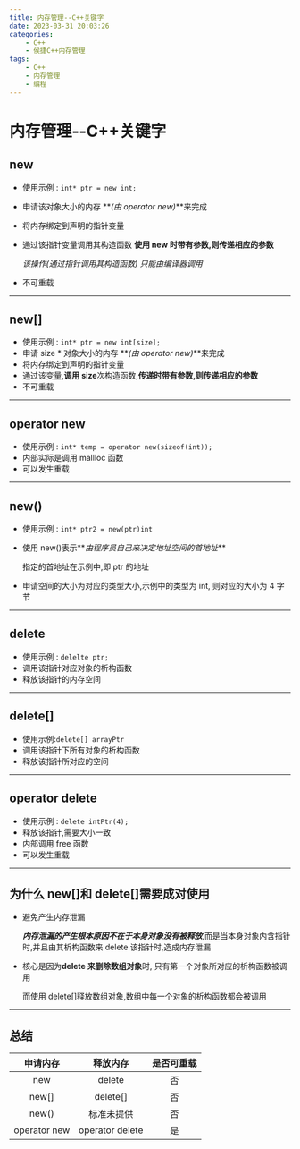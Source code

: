 ```yaml
---
title: 内存管理--C++关键字
date: 2023-03-31 20:03:26
categories:
    - C++
    - 侯捷C++内存管理
tags:
    - C++
    - 内存管理
    - 编程
---
```


# 内存管理--C++关键字

## new

-   使用示例 : `int* ptr = new int;`

-   申请该对象大小的内存 **_(由 operator new)_**来完成

-   将内存绑定到声明的指针变量

-   通过该指针变量调用其构造函数 **使用 new 时带有参数,则传递相应的参数**

    _该操作(通过指针调用其构造函数) 只能由编译器调用_

-   不可重载

---

## new[]

-   使用示例 : `int* ptr = new int[size];`
-   申请 size \* 对象大小的内存 **_(由 operator new)_**来完成
-   将内存绑定到声明的指针变量
-   通过该变量,**调用 size**次构造函数,**传递时带有参数,则传递相应的参数**
-   不可重载

---

## operator new

-   使用示例 : `int* temp = operator new(sizeof(int));`
-   内部实际是调用 mallloc 函数
-   可以发生重载

---

## new()

-   使用示例 : `int* ptr2 = new(ptr)int`

-   使用 new()表示**_由程序员自己来决定地址空间的首地址_**

    指定的首地址在示例中,即 ptr 的地址

-   申请空间的大小为对应的类型大小,示例中的类型为 int, 则对应的大小为 4 字节

---

## delete

-   使用示例 : `delelte ptr;`
-   调用该指针对应对象的析构函数
-   释放该指针的内存空间

---

## delete[]

-   使用示例:`delete[] arrayPtr`
-   调用该指针下所有对象的析构函数
-   释放该指针所对应的空间

---

## operator delete

-   使用示例 : `delete intPtr(4);`
-   释放该指针,需要大小一致
-   内部调用 free 函数
-   可以发生重载

---

## 为什么 new[]和 delete[]需要成对使用

-   避免产生内存泄漏

    **_内存泄漏的产生根本原因不在于本身对象没有被释放_**,而是当本身对象内含指针时,并且由其析构函数来 delete 该指针时,造成内存泄漏

-   核心是因为**delete 来删除数组对象**时, 只有第一个对象所对应的析构函数被调用

    而使用 delete[]释放数组对象,数组中每一个对象的析构函数都会被调用

---

## 总结

|   申请内存   |    释放内存     | 是否可重载 |
| :----------: | :-------------: | :--------: |
|     new      |     delete      |     否     |
|    new[]     |    delete[]     |     否     |
|    new()     |   标准未提供    |     否     |
| operator new | operator delete |     是     |
